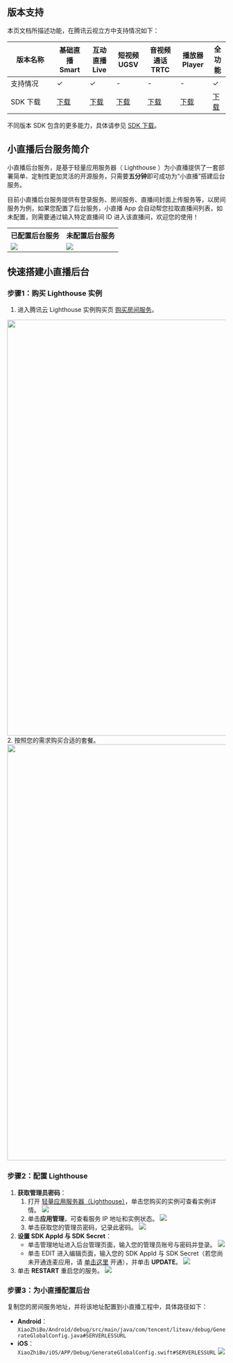 ## 版本支持
本页文档所描述功能，在腾讯云视立方中支持情况如下：

| 版本名称 | 基础直播 Smart | 互动直播 Live | 短视频 UGSV | 音视频通话 TRTC | 播放器 Player | 全功能 |
| -------- | -------- | -------- | -------- | -------- | -------- | -------- |
| 支持情况 | &#10003;  | &#10003;                                                            | -  | -  | -  | &#10003;  |
| SDK 下载 <div style="width: 90px"/> | [下载](https://vcube.cloud.tencent.com/home.html?sdk=basicLive) | [下载](https://vcube.cloud.tencent.com/home.html?sdk=interactivelive) | [下载](https://vcube.cloud.tencent.com/home.html?sdk=shortVideo) | [下载](https://vcube.cloud.tencent.com/home.html?sdk=video) | [下载](https://vcube.cloud.tencent.com/home.html?sdk=player) | [下载](https://vcube.cloud.tencent.com/home.html?sdk=allPart) |

不同版本 SDK 包含的更多能力，具体请参见 [SDK 下载](https://cloud.tencent.com/document/product/1449/56978)。

## 小直播后台服务简介
小直播后台服务，是基于轻量应用服务器（ Lighthouse ）为小直播提供了一套部署简单、定制性更加灵活的开源服务，只需要**五分钟**即可成功为“小直播”搭建后台服务。

目前小直播后台服务提供有登录服务、房间服务、直播间封面上传服务等，以房间服务为例，如果您配置了后台服务，小直播 App 会自动帮您拉取直播间列表，如未配置，则需要通过输入特定直播间 ID 进入该直播间，欢迎您的使用！
<table>
<tr>
   <th>已配置后台服务</th>
   <th>未配置后台服务</th>
 </tr>
<tr>
<td><img src="https://qcloudimg.tencent-cloud.cn/raw/bb601ffeeca98f47682ab52acdcaa2e9.jpg"/></td>
<td><img src="https://qcloudimg.tencent-cloud.cn/raw/726d6702a6d7167c177f0065dc450117.jpg"/></td>
</tr>
</table>

## 快速搭建小直播后台
[](id:step1)
### 步骤1：购买 Lighthouse 实例
1. 进入腾讯云 Lighthouse 实例购买页 [购买房间服务](https://buy.cloud.tencent.com/lighthouse)。
<img src="https://qcloudimg.tencent-cloud.cn/raw/e3a38e502ff58ceca80d022665a758ed.png" width="960">
2. 按照您的需求购买合适的套餐。
<img src="https://qcloudimg.tencent-cloud.cn/raw/3720d3cecc5be9c17550cccc65d6c5b2.png" width="960">

[](id:step2)
### 步骤2：配置 Lighthouse  
1. **获取管理员密码**：
	1. 打开 [轻量应用服务器（Lighthouse）](https://console.cloud.tencent.com/lighthouse/instance/index)，单击您购买的实例可查看实例详情。
![](https://qcloudimg.tencent-cloud.cn/raw/1cfbfe401c7d4ae1e41970ea530466aa.png)
	2. 单击**应用管理**，可查看服务 IP 地址和实例状态。
![](https://qcloudimg.tencent-cloud.cn/raw/f1ea9d7dac30057e80059b7e2aa6c3db.png)	
	3. 单击获取您的管理员密码，记录此密码。
![](https://qcloudimg.tencent-cloud.cn/raw/2d8fe47ada3e620a179fa440fb98f7a2.png)
2. **设置 SDK AppId 与 SDK Secret**：
	- 单击管理地址进入后台管理页面，输入您的管理员账号与密码并登录。
	![](https://qcloudimg.tencent-cloud.cn/raw/c9ac1ae70d2dd48f72419dabba5086ff.png)
	- 单击 EDIT 进入编辑页面，输入您的 SDK AppId 与 SDK Secret（若您尚未开通连麦应用，请 [单击这里](https://cloud.tencent.com/document/product/1449/57147#.E6.AD.A5.E9.AA.A41.EF.BC.9A.E5.BC.80.E9.80.9A.E4.BA.91.E7.9B.B4.E6.92.AD.E7.9B.B8.E5.85.B3.E6.9C.8D.E5.8A.A1) 开通），并单击 **UPDATE**。
![](https://qcloudimg.tencent-cloud.cn/raw/58d9fb49add90536af5edcb265162ceb.png)
3. 单击 **RESTART** 重启您的服务。
![](https://qcloudimg.tencent-cloud.cn/raw/96ea7ebab447f1a31e61ab632b7e3580.png)

[](id:step3)
### 步骤3：为小直播配置后台
复制您的房间服务地址，并将该地址配置到小直播工程中，具体路径如下：
- **Android**： `XiaoZhiBo/Android/debug/src/main/java/com/tencent/liteav/debug/GenerateGlobalConfig.java#SERVERLESSURL`
- **iOS**： `XiaoZhiBo/iOS/APP/Debug/GenerateGlobalConfig.swift#SERVERLESSURL`
![](https://qcloudimg.tencent-cloud.cn/raw/92696b8e6db3b98bca4c99fa32e966fe.png)


